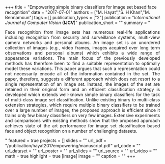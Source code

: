 +++
title = "Empowering simple binary classifiers for image set based face recognition"
date = "2017-07-01"
authors = ["M. Hayat","S. H Khan","M. Bennamoun"]
tags = []
publication_types = ["2"]
publication = "_International Journal of Computer Vision_ **(IJCV)**"
publication_short = ""
summary = "<p style='text-align: justify;'> Face recognition from image sets has numerous real-life applications including recognition from security and surveillance systems, multi-view camera networks and personal albums. An image set is an unordered collection of images (e.g., video frames, images acquired over long term observations and personal albums) which exhibits a wide range of appearance variations. The main focus of the previously developed methods has therefore been to find a suitable representation to optimally model these variations. This paper argues that such a representation could not necessarily encode all of the information contained in the set. The paper, therefore, suggests a different approach which does not resort to a single representation of an image set. Instead, the images of the set are retained in their original form and an efficient classification strategy is developed which extends well-known simple binary classifiers for the task of multi-class image set classification. Unlike existing binary to multi-class extension strategies, which require multiple binary classifiers to be trained over a large number of images, the proposed approach is efficient since it trains only few binary classifiers on very few images. Extensive experiments and comparisons with existing methods show that the proposed approach achieves state of the art performance for image set classification based face and object recognition on a number of challenging datasets.</p>"
featured = true
projects = []
slides = ""
url_pdf = "/publication/hayat2017empowering/manuscript.pdf"
url_code = ""
url_dataset = ""
url_poster = ""
url_slides = ""
url_source = ""
url_video = ""
math = true
highlight = true
[image]
image = ""
caption = ""
+++

